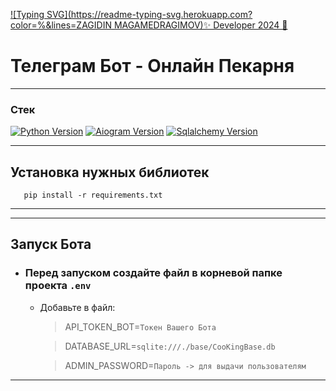 [![Typing SVG](https://readme-typing-svg.herokuapp.com?color=%&lines=ZAGIDIN MAGAMEDRAGIMOV)✨ Developer 2024 🎉](https://github.com/Zagidin)

# Телеграм Бот - Онлайн Пекарня

---

### Стек
[![Python Version](https://img.shields.io/badge/Python-3.10-green)](https://www.python.org/downloads/release/python-3100/) [![Aiogram Version](https://img.shields.io/badge/Aiogram-2.23.1-red)](https://piwheels.org/project/aiogram/) [![Sqlalchemy Version](https://img.shields.io/badge/SQLachemy-blue)](https://piwheels.org/project/aiogram/)

---

## Установка нужных библиотек

```shell
   pip install -r requirements.txt
```

***

---

## Запуск Бота

- ### Перед запуском создайте файл в корневой папке проекта `.env`
  * Добавьте в файл:
    > API_TOKEN_BOT=`Токен Вашего Бота`
      
    > DATABASE_URL=`sqlite:///./base/CooKingBase.db `
    
    > ADMIN_PASSWORD=`Пароль -> для выдачи пользователям`


---